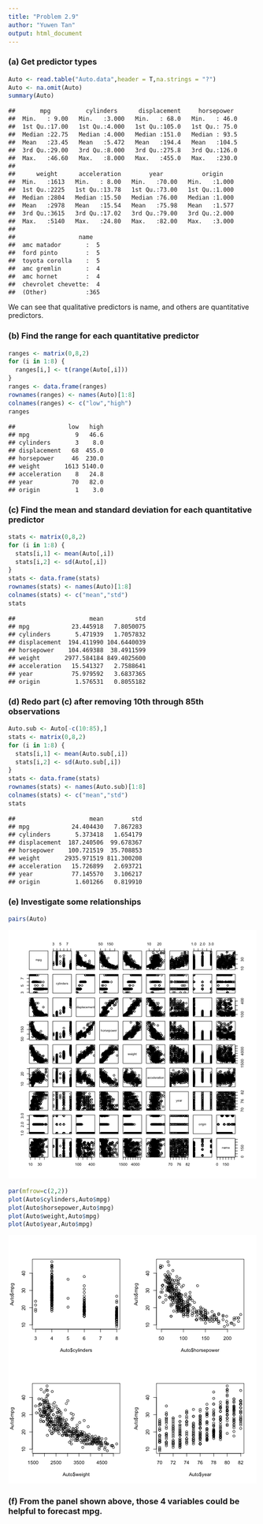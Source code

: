 ```yaml
---
title: "Problem 2.9"
author: "Yuwen Tan"
output: html_document
---
```



### (a) Get predictor types

```r
Auto <- read.table("Auto.data",header = T,na.strings = "?")
Auto <- na.omit(Auto)
summary(Auto)
```

```
##       mpg          cylinders      displacement     horsepower   
##  Min.   : 9.00   Min.   :3.000   Min.   : 68.0   Min.   : 46.0  
##  1st Qu.:17.00   1st Qu.:4.000   1st Qu.:105.0   1st Qu.: 75.0  
##  Median :22.75   Median :4.000   Median :151.0   Median : 93.5  
##  Mean   :23.45   Mean   :5.472   Mean   :194.4   Mean   :104.5  
##  3rd Qu.:29.00   3rd Qu.:8.000   3rd Qu.:275.8   3rd Qu.:126.0  
##  Max.   :46.60   Max.   :8.000   Max.   :455.0   Max.   :230.0  
##                                                                 
##      weight      acceleration        year           origin     
##  Min.   :1613   Min.   : 8.00   Min.   :70.00   Min.   :1.000  
##  1st Qu.:2225   1st Qu.:13.78   1st Qu.:73.00   1st Qu.:1.000  
##  Median :2804   Median :15.50   Median :76.00   Median :1.000  
##  Mean   :2978   Mean   :15.54   Mean   :75.98   Mean   :1.577  
##  3rd Qu.:3615   3rd Qu.:17.02   3rd Qu.:79.00   3rd Qu.:2.000  
##  Max.   :5140   Max.   :24.80   Max.   :82.00   Max.   :3.000  
##                                                                
##                  name    
##  amc matador       :  5  
##  ford pinto        :  5  
##  toyota corolla    :  5  
##  amc gremlin       :  4  
##  amc hornet        :  4  
##  chevrolet chevette:  4  
##  (Other)           :365
```

We can see that qualitative predictors is name, and others are quantitative predictors.

### (b) Find the range for each quantitative predictor

```r
ranges <- matrix(0,8,2)
for (i in 1:8) {
  ranges[i,] <- t(range(Auto[,i]))
}
ranges <- data.frame(ranges)
rownames(ranges) <- names(Auto)[1:8]
colnames(ranges) <- c("low","high")
ranges
```

```
##               low   high
## mpg             9   46.6
## cylinders       3    8.0
## displacement   68  455.0
## horsepower     46  230.0
## weight       1613 5140.0
## acceleration    8   24.8
## year           70   82.0
## origin          1    3.0
```

### (c) Find the mean and standard deviation for each quantitative predictor

```r
stats <- matrix(0,8,2)
for (i in 1:8) {
  stats[i,1] <- mean(Auto[,i])
  stats[i,2] <- sd(Auto[,i])
}
stats <- data.frame(stats)
rownames(stats) <- names(Auto)[1:8]
colnames(stats) <- c("mean","std")
stats
```

```
##                     mean         std
## mpg            23.445918   7.8050075
## cylinders       5.471939   1.7057832
## displacement  194.411990 104.6440039
## horsepower    104.469388  38.4911599
## weight       2977.584184 849.4025600
## acceleration   15.541327   2.7588641
## year           75.979592   3.6837365
## origin          1.576531   0.8055182
```

### (d) Redo part (c) after removing 10th through 85th observations

```r
Auto.sub <- Auto[-c(10:85),]
stats <- matrix(0,8,2)
for (i in 1:8) {
  stats[i,1] <- mean(Auto.sub[,i])
  stats[i,2] <- sd(Auto.sub[,i])
}
stats <- data.frame(stats)
rownames(stats) <- names(Auto.sub)[1:8]
colnames(stats) <- c("mean","std")
stats
```

```
##                     mean        std
## mpg            24.404430   7.867283
## cylinders       5.373418   1.654179
## displacement  187.240506  99.678367
## horsepower    100.721519  35.708853
## weight       2935.971519 811.300208
## acceleration   15.726899   2.693721
## year           77.145570   3.106217
## origin          1.601266   0.819910
```

### (e) Investigate some relationships

```r
pairs(Auto)
```

![plot of chunk unnamed-chunk-5](figure/unnamed-chunk-5-1.png) 

```r
par(mfrow=c(2,2))
plot(Auto$cylinders,Auto$mpg)
plot(Auto$horsepower,Auto$mpg)
plot(Auto$weight,Auto$mpg)
plot(Auto$year,Auto$mpg)
```

![plot of chunk unnamed-chunk-5](figure/unnamed-chunk-5-2.png) 

### (f) From the panel shown above, those 4 variables could be helpful to forecast mpg.
